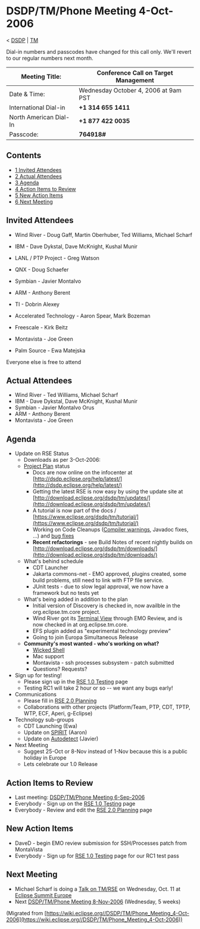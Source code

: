 

DSDP/TM/Phone Meeting 4-Oct-2006
================================

< [DSDP](https://wiki.eclipse.org/DSDP "DSDP")‎ | [TM](./TM "DSDP/TM")

Dial-in numbers and passcodes have changed for this call only. We'll revert to our regular numbers next month.

| Meeting Title: | **Conference Call on Target Management** |
| --- | --- |
| Date & Time: | Wednesday October 4, 2006 at 9am PST |
| International Dial-in | **+1 314 655 1411** |
| North American Dial-In | **+1 877 422 0035** |
| Passcode: | **764918#** |

Contents
--------

*   [1 Invited Attendees](#Invited-Attendees)
*   [2 Actual Attendees](#Actual-Attendees)
*   [3 Agenda](#Agenda)
*   [4 Action Items to Review](#Action-Items-to-Review)
*   [5 New Action Items](#New-Action-Items)
*   [6 Next Meeting](#Next-Meeting)

Invited Attendees
-----------------

*   Wind River - Doug Gaff, Martin Oberhuber, Ted Williams, Michael Scharf
*   IBM - Dave Dykstal, Dave McKnight, Kushal Munir
*   LANL / PTP Project - Greg Watson
*   QNX - Doug Schaefer
*   Symbian - Javier Montalvo
*   ARM - Anthony Berent
*   TI - Dobrin Alexey

*   Accelerated Technology - Aaron Spear, Mark Bozeman
*   Freescale - Kirk Beitz
*   Montavista - Joe Green
*   Palm Source - Ewa Matejska

Everyone else is free to attend

Actual Attendees
----------------

*   Wind River - Ted Williams, Michael Scharf
*   IBM - Dave Dykstal, Dave McKnight, Kushal Munir
*   Symbian - Javier Montalvo Orus
*   ARM - Anthony Berent
*   Montavista - Joe Green

Agenda
------

*   Update on RSE Status
    *   Downloads as per 3-Oct-2006:
    *   [Project Plan](https://www.eclipse.org/dsdp/tm/development/plan.php) status
        *   Docs are now online on the infocenter at [http://dsdp.eclipse.org/help/latest/](http://dsdp.eclipse.org/help/latest/)
        *   Getting the latest RSE is now easy by using the update site at [http://download.eclipse.org/dsdp/tm/updates/](http://download.eclipse.org/dsdp/tm/updates/)
        *   A tutorial is now part of the docs / [https://www.eclipse.org/dsdp/tm/tutorial/](https://www.eclipse.org/dsdp/tm/tutorial/)
        *   Working on Code Cleanups ([Compiler warnings](https://bugs.eclipse.org/bugs/show_bug.cgi?id=149080), Javadoc fixes, ...) and [bug fixes](https://www.eclipse.org/dsdp/tm/development/bug_process.php)
        *   **Recent refactorings** \- see Build Notes of recent nightly builds on [http://download.eclipse.org/dsdp/tm/downloads/](http://download.eclipse.org/dsdp/tm/downloads/)
    *   What's behind schedule
        *   CDT Launcher
        *   Jakarta commons-net - EMO approved, plugins created, some build problems, still need to link with FTP file service.
        *   JUnit tests - due to slow legal approval, we now have a framework but no tests yet
    *   What's being added in addition to the plan
        *   Initial version of Discovery is checked in, now availble in the org.eclipse.tm.core project.
        *   Wind River got its [Terminal View](https://bugs.eclipse.org/bugs/show_bug.cgi?id=152826) through EMO Review, and is now checked in at org.eclipse.tm.core.
        *   EFS plugin added as "experimental technology preview"
        *   Going to join Europa Simultaneous Release
    *   **Community's most wanted - who's working on what?**
        *   [Wicked Shell](http://eclipse-plugins.info/eclipse/plugin_details.jsp?id=1392)
        *   Mac support
        *   Montavista - ssh processes subsystem - patch submitted
        *   Questions? Requests?
*   Sign up for testing!
    *   Please sign up in the [RSE 1.0 Testing](./RSE_1.0_Testing "RSE 1.0 Testing") page
    *   Testing RC1 will take 2 hour or so -- we want any bugs early!
*   Communications
    *   Please fill in [RSE 2.0 Planning](./RSE_2.0_Planning "RSE 2.0 Planning")
    *   Collaborations with other projects (Platform/Team, PTP, CDT, TPTP, WTP, ECF, Aperi, g-Eclipse)
*   Technology sub-groups
    *   CDT Launching (Ewa)
    *   Update on [SPIRIT](https://wiki.eclipse.org/DSDP/DD/Spirit "DSDP/DD/Spirit") (Aaron)
    *   Update on [Autodetect](./Autodetect "DSDP/TM/Autodetect") (Javier)
*   Next Meeting
    *   Suggest 25-Oct or 8-Nov instead of 1-Nov because this is a public holiday in Europe
    *   Lets celebrate our 1.0 Release

Action Items to Review
----------------------

*   Last meeting: [DSDP/TM/Phone Meeting 6-Sep-2006](./Phone_Meeting_6-Sep-2006 "DSDP/TM/Phone Meeting 6-Sep-2006")
*   Everybody - Sign up on the [RSE 1.0 Testing](./RSE_1.0_Testing "RSE 1.0 Testing") page
*   Everybody - Review and edit the [RSE 2.0 Planning](./RSE_2.0_Planning "RSE 2.0 Planning") page

New Action Items
----------------

*   DaveD - begin EMO review submission for SSH/Processes patch from MontaVista
*   Everybody - Sign up for [RSE 1.0 Testing](./RSE_1.0_Testing "RSE 1.0 Testing") page for our RC1 test pass

Next Meeting
------------

*   Michael Scharf is doing a [Talk on TM/RSE](http://www.eclipsecon.org/summiteurope2006/index.php?page=detail/&id=26) on Wednesday, Oct. 11 at [Eclipse Summit Europe](http://www.eclipsecon.org/summiteurope2006)
*   Next [DSDP/TM/Phone Meeting 8-Nov-2006](./Phone_Meeting_8-Nov-2006 "DSDP/TM/Phone Meeting 8-Nov-2006") (Wednesday, 5 weeks)


(Migrated from [https://wiki.eclipse.org//DSDP/TM/Phone_Meeting_4-Oct-2006](https://wiki.eclipse.org//DSDP/TM/Phone_Meeting_4-Oct-2006))